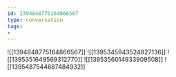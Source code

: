 ```yaml
---
id: 1394848775164866567
type: conversation
tags:
- 
---
```

![[1394848775164866567]]
![[1395345943524827136]]
![[1395351649569312770]]
![[1395356014933909508]]
![[1395487544687484932]]

